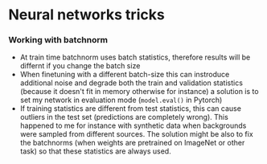 # Neural networks tricks 

### Working with batchnorm

- At train time batchnorm uses batch statistics, therefore results will be differnt if you change the batch size
- When finetuning with a different batch-size this can instroduce additional noise and degrade both the train and validation statistics (because it doesn't fit in memory otherwise for instance) a solution is to set my network in evaluation mode  (`model.eval()` in Pytorch)
- If training statistics are different from test statistics, this can cause outliers in the test set (predictions are completely wrong). This happened to me for instance with synthetic data when backgrounds were sampled from different sources. The solution might be also to fix the batchnorms (when weights are pretrained on ImageNet or other task) so that these statistics are always used.

